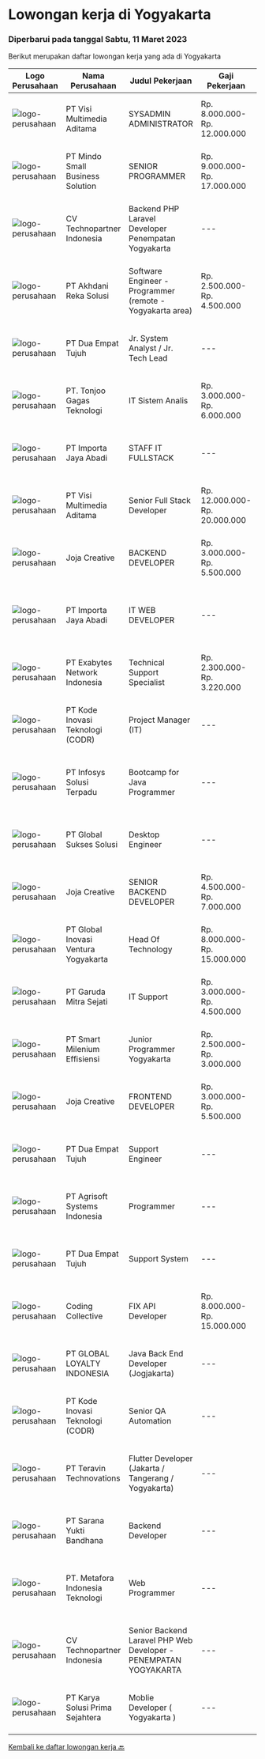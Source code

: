
  # Lowongan kerja di Yogyakarta

  ### Diperbarui pada tanggal Sabtu, 11 Maret 2023

  Berikut merupakan daftar lowongan kerja yang ada di Yogyakarta

  |Logo Perusahaan | Nama Perusahaan | Judul Pekerjaan | Gaji Pekerjaan | Lokasi | Deskripsi | Tanggal diunggah | Pranala |
  | -------------- | --------------- | --------------- | --------- | --------- | -------------- | ------- | ----------- |
  |![logo-perusahaan](https://image-service-cdn.seek.com.au/77d5dc00becab49233feb1de82d916f236fba28a/ee4dce1061f3f616224767ad58cb2fc751b8d2dc)|PT Visi Multimedia Aditama|SYSADMIN ADMINISTRATOR|Rp. 8.000.000-Rp. 12.000.000|Malang|PT Visi Multimedia Aditama is a fast-growing multinational IT company that focuses on providing various IT services, building web-based application,...|Jumat, 10 Maret 2023|https://www.jobstreet.co.id/id/job/sysadmin-administrator-4257361?token=0~c751b08e-b0c4-4ab8-a292-ff99eceed19f&sectionRank=1&jobId=jobstreet-id-job-4257361|
|![logo-perusahaan](https://i.ibb.co/sqvTCh9/112815900-stock-vector-no-image-available-icon-flat-vector.webp)|PT Mindo Small Business Solution|SENIOR PROGRAMMER|Rp. 9.000.000-Rp. 17.000.000|Yogyakarta|Qualifications: Expertise in one of these Programming languages is a must (python, PHP or Golang). Good analytical skills and ability to follow the...|Jumat, 10 Maret 2023|https://www.jobstreet.co.id/id/job/senior-programmer-4256947?token=0~c751b08e-b0c4-4ab8-a292-ff99eceed19f&sectionRank=2&jobId=jobstreet-id-job-4256947|
|![logo-perusahaan](https://image-service-cdn.seek.com.au/58a9f0f7c563607255b18c1090a985c42d17b7c8/ee4dce1061f3f616224767ad58cb2fc751b8d2dc)|CV Technopartner Indonesia|Backend PHP Laravel Developer Penempatan Yogyakarta|---|Yogyakarta|Job Description &amp; Requirements : Build Web Application (PHP, Laravel) Experienced in making or integrating API Experienced in using versioning...|Jumat, 10 Maret 2023|https://www.jobstreet.co.id/id/job/backend-php-laravel-developer-penempatan-yogyakarta-4237772?token=0~c751b08e-b0c4-4ab8-a292-ff99eceed19f&sectionRank=3&jobId=jobstreet-id-job-4237772|
|![logo-perusahaan](https://image-service-cdn.seek.com.au/209145b20f81b061085e061c426f6bfc67f9b961/ee4dce1061f3f616224767ad58cb2fc751b8d2dc)|PT Akhdani Reka Solusi|Software Engineer - Programmer (remote - Yogyakarta area)|Rp. 2.500.000-Rp. 4.500.000|Yogyakarta|Keuntungan Junior level / fresh grad sedang cari pengalaman kerja? Tempat kerja yang mendidik team atas kerja keras dan kreativitas? dan bekerja...|Kamis, 09 Maret 2023|https://www.jobstreet.co.id/id/job/software-engineer-programmer-remote-yogyakarta-area-4255334?token=0~c751b08e-b0c4-4ab8-a292-ff99eceed19f&sectionRank=4&jobId=jobstreet-id-job-4255334|
|![logo-perusahaan](https://image-service-cdn.seek.com.au/77b21a0ee2c136c382dd20b539140dcaf7d79275/ee4dce1061f3f616224767ad58cb2fc751b8d2dc)|PT Dua Empat Tujuh|Jr. System Analyst / Jr. Tech Lead|---|Jakarta Selatan|Memimpin tim developer (backend dan frontend developer) dalam membangun aplikasi berbasis web Berkolaborasi dengan product owner dalam merancang story...|Jumat, 10 Maret 2023|https://www.jobstreet.co.id/id/job/jr.-system-analyst-jr.-tech-lead-4244934?token=0~c751b08e-b0c4-4ab8-a292-ff99eceed19f&sectionRank=5&jobId=jobstreet-id-job-4244934|
|![logo-perusahaan](https://image-service-cdn.seek.com.au/4600908cb60ff997f84b15ff5c52e4f4c2ee93ea/ee4dce1061f3f616224767ad58cb2fc751b8d2dc)|PT. Tonjoo Gagas Teknologi|IT Sistem Analis|Rp. 3.000.000-Rp. 6.000.000|Sleman|✔ Requirement: Memiliki pengetahuan teknis yang baik tentang teknologi web (sistem informasi, website, aplikasi mobile). Memiliki pengalaman...|Selasa, 07 Maret 2023|https://www.jobstreet.co.id/id/job/it-sistem-analis-4252347?token=0~c751b08e-b0c4-4ab8-a292-ff99eceed19f&sectionRank=6&jobId=jobstreet-id-job-4252347|
|![logo-perusahaan](https://image-service-cdn.seek.com.au/dd9fc8907cb7c968d1094577ae481d0117bef940/ee4dce1061f3f616224767ad58cb2fc751b8d2dc)|PT Importa Jaya Abadi|STAFF IT FULLSTACK|---|Sleman|IT FULLSTACKKUALIFIKASI Usia maksimal 25 tahun Pendidikan IT/System Informasi Familiar dengan PHP, Rest API, Laravel, CI MySQL, CSS dan JQuery,...|Selasa, 07 Maret 2023|https://www.jobstreet.co.id/id/job/staff-it-fullstack-4251542?token=0~c751b08e-b0c4-4ab8-a292-ff99eceed19f&sectionRank=7&jobId=jobstreet-id-job-4251542|
|![logo-perusahaan](https://image-service-cdn.seek.com.au/b8528c389ba1b59ec14f571684d5a518b5b2a7b1/ee4dce1061f3f616224767ad58cb2fc751b8d2dc)|PT Visi Multimedia Aditama|Senior Full Stack Developer|Rp. 12.000.000-Rp. 20.000.000|Malang|Responsibilities: Develop application using ReactJs and/or NextJS. Work closely with Product Leader to design and build new features and insightful...|Jumat, 10 Maret 2023|https://www.jobstreet.co.id/id/job/senior-full-stack-developer-4257369?token=0~c751b08e-b0c4-4ab8-a292-ff99eceed19f&sectionRank=8&jobId=jobstreet-id-job-4257369|
|![logo-perusahaan](https://image-service-cdn.seek.com.au/60d7583092c3b48195dbdf83e42b2c982351ddda/ee4dce1061f3f616224767ad58cb2fc751b8d2dc)|Joja Creative|BACKEND DEVELOPER|Rp. 3.000.000-Rp. 5.500.000|Yogyakarta|RESPONSIBILITIES:·        Participate in the entire application lifecycle, focusing on coding and debugging·        Write clean code to develop...|Kamis, 09 Maret 2023|https://www.jobstreet.co.id/id/job/backend-developer-4256747?token=0~c751b08e-b0c4-4ab8-a292-ff99eceed19f&sectionRank=9&jobId=jobstreet-id-job-4256747|
|![logo-perusahaan](https://image-service-cdn.seek.com.au/cd40cd7d97052507a8ec3890747892cc72020ed8/ee4dce1061f3f616224767ad58cb2fc751b8d2dc)|PT Importa Jaya Abadi|IT WEB DEVELOPER|---|Yogyakarta|IT WEB DEVELOPERKUALIFIKASI Usia maksimal 30 tahun Pendidikan IT/System Informasi Familiar dengan PHP, Rest API, Laravel, CI MySQL, CSS dan JQuery,...|Selasa, 07 Maret 2023|https://www.jobstreet.co.id/id/job/it-web-developer-4252645?token=0~c751b08e-b0c4-4ab8-a292-ff99eceed19f&sectionRank=10&jobId=jobstreet-id-job-4252645|
|![logo-perusahaan](https://image-service-cdn.seek.com.au/25233e4400051c090a40c7fb0f8b3fe80ef9a9b4/ee4dce1061f3f616224767ad58cb2fc751b8d2dc)|PT Exabytes Network Indonesia|Technical Support Specialist|Rp. 2.300.000-Rp. 3.220.000|Yogyakarta|• To provide technical assistance to clients for products &amp; services offered by Exabytes• To provide guidance to clients for products &amp;...|Rabu, 08 Maret 2023|https://www.jobstreet.co.id/id/job/technical-support-specialist-4253408?token=0~c751b08e-b0c4-4ab8-a292-ff99eceed19f&sectionRank=11&jobId=jobstreet-id-job-4253408|
|![logo-perusahaan](https://image-service-cdn.seek.com.au/6d97a4ffe0f325e8e84b260a2064eead4009eff7/ee4dce1061f3f616224767ad58cb2fc751b8d2dc)|PT Kode Inovasi Teknologi (CODR)|Project Manager (IT)|---|Jakarta Raya|Job Description: Fully involved in full Software Development Lifecycle using waterfall / agile methodology Scheduling of project milestones,...|Selasa, 07 Maret 2023|https://www.jobstreet.co.id/id/job/project-manager-it-4251860?token=0~c751b08e-b0c4-4ab8-a292-ff99eceed19f&sectionRank=12&jobId=jobstreet-id-job-4251860|
|![logo-perusahaan](https://image-service-cdn.seek.com.au/0b335a0c19b3b2f610e656fbcf84b871882f9726/ee4dce1061f3f616224767ad58cb2fc751b8d2dc)|PT Infosys Solusi Terpadu|Bootcamp for Java Programmer|---|Yogyakarta|Learning and conduct software analysis, programming, testing, and debugging, as well as recommending changes to improve the established processes....|Kamis, 09 Maret 2023|https://www.jobstreet.co.id/id/job/bootcamp-for-java-programmer-4234542?token=0~c751b08e-b0c4-4ab8-a292-ff99eceed19f&sectionRank=13&jobId=jobstreet-id-job-4234542|
|![logo-perusahaan](https://image-service-cdn.seek.com.au/186a9ca97c9050b5f74b9d52c29d1295c842cef8/ee4dce1061f3f616224767ad58cb2fc751b8d2dc)|PT Global Sukses Solusi|Desktop Engineer|---|Yogyakarta|Job SummaryOur backend programmer will develop and maintain custom modifications to ERP's core system. Develop and maintain data integration and...|Kamis, 09 Maret 2023|https://www.jobstreet.co.id/id/job/desktop-engineer-4255189?token=0~c751b08e-b0c4-4ab8-a292-ff99eceed19f&sectionRank=14&jobId=jobstreet-id-job-4255189|
|![logo-perusahaan](https://image-service-cdn.seek.com.au/cba56cb55412127b788761e947bb24c7bee34e1a/ee4dce1061f3f616224767ad58cb2fc751b8d2dc)|Joja Creative|SENIOR BACKEND DEVELOPER|Rp. 4.500.000-Rp. 7.000.000|Yogyakarta|RESPONSIBILITIES:·        Participate in the entire application lifecycle, focusing on coding and debugging·        Write clean code to develop...|Kamis, 09 Maret 2023|https://www.jobstreet.co.id/id/job/senior-backend-developer-4256745?token=0~c751b08e-b0c4-4ab8-a292-ff99eceed19f&sectionRank=15&jobId=jobstreet-id-job-4256745|
|![logo-perusahaan](https://image-service-cdn.seek.com.au/e632d678102efc8b604fa86d35bc1516a09e2f12/ee4dce1061f3f616224767ad58cb2fc751b8d2dc)|PT Global Inovasi Ventura Yogyakarta|Head Of Technology|Rp. 8.000.000-Rp. 15.000.000|Yogyakarta|Main Responsibilities : Setting a vision for how technology is going to be. Ensuring that the tech resources and plans will meet the company's short...|Selasa, 07 Maret 2023|https://www.jobstreet.co.id/id/job/head-of-technology-4252429?token=0~c751b08e-b0c4-4ab8-a292-ff99eceed19f&sectionRank=16&jobId=jobstreet-id-job-4252429|
|![logo-perusahaan](https://image-service-cdn.seek.com.au/54639f2b4dc054188c802440b16462224c65de60/ee4dce1061f3f616224767ad58cb2fc751b8d2dc)|PT Garuda Mitra Sejati|IT Support|Rp. 3.000.000-Rp. 4.500.000|Sleman|Kualifikasi: Usia Maks. 30 tahun Pendidikan minimal S1 Teknik Informatika/ Sistem Informasi/ Teknik Komputer Memiliki pengalaman dibidang IT lebih...|Sabtu, 04 Maret 2023|https://www.jobstreet.co.id/id/job/it-support-4249003?token=0~c751b08e-b0c4-4ab8-a292-ff99eceed19f&sectionRank=17&jobId=jobstreet-id-job-4249003|
|![logo-perusahaan](https://image-service-cdn.seek.com.au/5aa1412635f7d8bd85eecbfaa8fb9b59f4b69f25/ee4dce1061f3f616224767ad58cb2fc751b8d2dc)|PT Smart Milenium Effisiensi|Junior Programmer Yogyakarta|Rp. 2.500.000-Rp. 3.000.000|Yogyakarta|Kualifikasi : 1.  Max usia 27 tahun 2. Pendidikan min. SMK Jurusan Teknik Komputer dan Jaringan 3. Berkepribadian baik dan motivasi tinggi 4. Mampu...|Senin, 06 Maret 2023|https://www.jobstreet.co.id/id/job/junior-programmer-yogyakarta-4251230?token=0~c751b08e-b0c4-4ab8-a292-ff99eceed19f&sectionRank=18&jobId=jobstreet-id-job-4251230|
|![logo-perusahaan](https://image-service-cdn.seek.com.au/60d7583092c3b48195dbdf83e42b2c982351ddda/ee4dce1061f3f616224767ad58cb2fc751b8d2dc)|Joja Creative|FRONTEND DEVELOPER|Rp. 3.000.000-Rp. 5.500.000|Yogyakarta|RESPONSIBILITIES: Developing features of web application  Evaluating UI and UX effectiveness Keeping up to date with recent technological and design...|Kamis, 09 Maret 2023|https://www.jobstreet.co.id/id/job/frontend-developer-4256744?token=0~c751b08e-b0c4-4ab8-a292-ff99eceed19f&sectionRank=19&jobId=jobstreet-id-job-4256744|
|![logo-perusahaan](https://image-service-cdn.seek.com.au/77b21a0ee2c136c382dd20b539140dcaf7d79275/ee4dce1061f3f616224767ad58cb2fc751b8d2dc)|PT Dua Empat Tujuh|Support Engineer|---|Yogyakarta|Kualifikasi: SMK, D3, S1 TKJ, RPL, Sistem Informasi / Teknik Informatika Mengerti algoritma pemrograman Menguasai minimal satu bahasa pemrograman...|Senin, 06 Maret 2023|https://www.jobstreet.co.id/id/job/support-engineer-4249367?token=0~c751b08e-b0c4-4ab8-a292-ff99eceed19f&sectionRank=20&jobId=jobstreet-id-job-4249367|
|![logo-perusahaan](https://image-service-cdn.seek.com.au/a37c443d93fc82025d0656f728ef46b5f73925af/ee4dce1061f3f616224767ad58cb2fc751b8d2dc)|PT Agrisoft Systems Indonesia|Programmer|---|Sleman|Mendeteksi bug atau debugging program Melakukan pengujian atau testing program Melakukan analisis kebutuhan Requirements: Good skill in SQL/Database...|Rabu, 08 Maret 2023|https://www.jobstreet.co.id/id/job/programmer-4254131?token=0~c751b08e-b0c4-4ab8-a292-ff99eceed19f&sectionRank=21&jobId=jobstreet-id-job-4254131|
|![logo-perusahaan](https://image-service-cdn.seek.com.au/77b21a0ee2c136c382dd20b539140dcaf7d79275/ee4dce1061f3f616224767ad58cb2fc751b8d2dc)|PT Dua Empat Tujuh|Support System|---|Jakarta Selatan|Duties : Monitors system services 7 x 24 Posts information regarding infrastructure/application issue Provides initial diagnostic Resolve...|Jumat, 03 Maret 2023|https://www.jobstreet.co.id/id/job/support-system-4248381?token=0~c751b08e-b0c4-4ab8-a292-ff99eceed19f&sectionRank=22&jobId=jobstreet-id-job-4248381|
|![logo-perusahaan](https://image-service-cdn.seek.com.au/24a7297959412a4000416265921f6daa6368513d/ee4dce1061f3f616224767ad58cb2fc751b8d2dc)|Coding Collective|FIX API Developer|Rp. 8.000.000-Rp. 15.000.000|Yogyakarta|Responsibility Connecting an Excel spreadsheet  to a FIX API involves creating an automated script that can trigger the FIX API from within Excel....|Selasa, 07 Maret 2023|https://www.jobstreet.co.id/id/job/fix-api-developer-4252198?token=0~c751b08e-b0c4-4ab8-a292-ff99eceed19f&sectionRank=23&jobId=jobstreet-id-job-4252198|
|![logo-perusahaan](https://image-service-cdn.seek.com.au/73a8e7ddf5b69487233fbbb3c0f06556b090db98/ee4dce1061f3f616224767ad58cb2fc751b8d2dc)|PT GLOBAL LOYALTY INDONESIA|Java Back End Developer (Jogjakarta)|---|Yogyakarta|Responsibilities : Create, maintain, and improve highly concurrent systems. Be part of a team and collaborate across groups. Write clean code using...|Selasa, 07 Maret 2023|https://www.jobstreet.co.id/id/job/java-back-end-developer-jogjakarta-4252309?token=0~c751b08e-b0c4-4ab8-a292-ff99eceed19f&sectionRank=24&jobId=jobstreet-id-job-4252309|
|![logo-perusahaan](https://image-service-cdn.seek.com.au/6d97a4ffe0f325e8e84b260a2064eead4009eff7/ee4dce1061f3f616224767ad58cb2fc751b8d2dc)|PT Kode Inovasi Teknologi (CODR)|Senior QA Automation|---|Jakarta Raya|Minimum Requirements: Candidates must possess at least a Bachelor's Degree in Engineering (Computer/Telecommunication), Computer Science/Information...|Selasa, 07 Maret 2023|https://www.jobstreet.co.id/id/job/senior-qa-automation-4251849?token=0~c751b08e-b0c4-4ab8-a292-ff99eceed19f&sectionRank=25&jobId=jobstreet-id-job-4251849|
|![logo-perusahaan](https://image-service-cdn.seek.com.au/7f5c1a5170737cbfb72ba21f6ae2e7b8eb200d86/ee4dce1061f3f616224767ad58cb2fc751b8d2dc)|PT Teravin Technovations|Flutter  Developer (Jakarta / Tangerang / Yogyakarta)|---|Jakarta Raya|We are looking for a great JavaScript developer who is proficient with Flutter Developer. Requirements :  Minimum Diploma or Bachelor Degree, majoring...|Selasa, 07 Maret 2023|https://www.jobstreet.co.id/id/job/flutter-developer-jakarta-tangerang-yogyakarta-4232354?token=0~c751b08e-b0c4-4ab8-a292-ff99eceed19f&sectionRank=26&jobId=jobstreet-id-job-4232354|
|![logo-perusahaan](https://image-service-cdn.seek.com.au/a5011d7762732fd5faae3d507bb87d7698bdd4c0/ee4dce1061f3f616224767ad58cb2fc751b8d2dc)|PT Sarana Yukti Bandhana|Backend Developer|---|Yogyakarta|Job Description : Participate in the entire application life cycle, focusing on coding Write clean and maintainable code based on given requirement...|Selasa, 07 Maret 2023|https://www.jobstreet.co.id/id/job/backend-developer-4251503?token=0~c751b08e-b0c4-4ab8-a292-ff99eceed19f&sectionRank=27&jobId=jobstreet-id-job-4251503|
|![logo-perusahaan](https://i.ibb.co/sqvTCh9/112815900-stock-vector-no-image-available-icon-flat-vector.webp)|PT. Metafora Indonesia Teknologi|Web Programmer|---|Yogyakarta|Kualifikasi– Pendidikan minimal SLTA jurusan Rekayasa Perangkat Lunak atau Teknik Komputer Jaringan– Usia 20–35 tahunPengalaman minimal 1 tahun di...|Selasa, 07 Maret 2023|https://www.jobstreet.co.id/id/job/web-programmer-4253105?token=0~c751b08e-b0c4-4ab8-a292-ff99eceed19f&sectionRank=28&jobId=jobstreet-id-job-4253105|
|![logo-perusahaan](https://image-service-cdn.seek.com.au/0450212d0f2fac819d8172c4e40993deba1f5f54/ee4dce1061f3f616224767ad58cb2fc751b8d2dc)|CV Technopartner Indonesia|Senior Backend Laravel PHP Web Developer - PENEMPATAN YOGYAKARTA|---|Yogyakarta|Job Description &amp; Requirements : Build Web Application (PHP, Laravel) Experienced in making or integrating API Experienced in using versioning...|Selasa, 07 Maret 2023|https://www.jobstreet.co.id/id/job/senior-backend-laravel-php-web-developer-penempatan-yogyakarta-4231284?token=0~c751b08e-b0c4-4ab8-a292-ff99eceed19f&sectionRank=29&jobId=jobstreet-id-job-4231284|
|![logo-perusahaan](https://image-service-cdn.seek.com.au/bb0f2c313297f2db3d497466b95d7da85644edc0/ee4dce1061f3f616224767ad58cb2fc751b8d2dc)|PT Karya Solusi Prima Sejahtera|Moblie Developer ( Yogyakarta )|---|Yogyakarta|Kualifikasi Pendidikan Minimal D3 Memiliki kemampuan dalam pengembangan Aplikasi Mobile menggunakan Flutter dan Ionic Memiliki kemampuan dalam...|Senin, 06 Maret 2023|https://www.jobstreet.co.id/id/job/moblie-developer-yogyakarta-4249630?token=0~c751b08e-b0c4-4ab8-a292-ff99eceed19f&sectionRank=30&jobId=jobstreet-id-job-4249630|


  [Kembali ke daftar lowongan kerja 🔙](../README.md#daftar-lowongan-kerja)
  